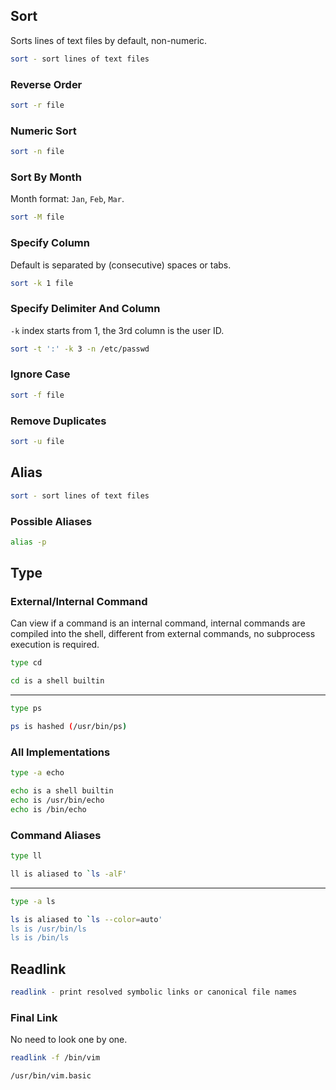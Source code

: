 ## Sort

Sorts lines of text files by default, non-numeric.

```bash
sort - sort lines of text files
```

### Reverse Order

```bash
sort -r file
```

### Numeric Sort

```bash
sort -n file
```

### Sort By Month

Month format: `Jan`, `Feb`, `Mar`.

```bash
sort -M file
```

### Specify Column

Default is separated by (consecutive) spaces or tabs.

```bash
sort -k 1 file
```

### Specify Delimiter And Column

`-k` index starts from 1, the 3rd column is the user ID.

```bash
sort -t ':' -k 3 -n /etc/passwd
```

### Ignore Case

```bash
sort -f file
```

### Remove Duplicates

```bash
sort -u file
```

## Alias

```bash
sort - sort lines of text files
```

### Possible Aliases

```bash
alias -p
```

## Type

### External/Internal Command

Can view if a command is an internal command, internal commands are compiled into the shell, different from external commands, no subprocess execution is required.

```bash
type cd
```

```bash
cd is a shell builtin
```

***

```bash
type ps
```

```bash
ps is hashed (/usr/bin/ps)
```

### All Implementations

```bash
type -a echo
```

```bash
echo is a shell builtin
echo is /usr/bin/echo
echo is /bin/echo
```

### Command Aliases

```bash
type ll
```

```bash
ll is aliased to `ls -alF'
```

***

```bash
type -a ls
```

```bash
ls is aliased to `ls --color=auto'
ls is /usr/bin/ls
ls is /bin/ls
```

## Readlink

```bash
readlink - print resolved symbolic links or canonical file names
```

### Final Link

No need to look one by one.

```bash
readlink -f /bin/vim
```

```bash
/usr/bin/vim.basic
```
